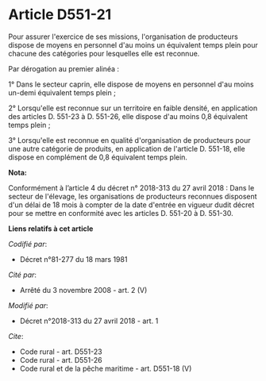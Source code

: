 # Article D551-21

Pour assurer l'exercice de ses missions, l'organisation de producteurs dispose de moyens en personnel d'au moins un
équivalent temps plein pour chacune des catégories pour lesquelles elle est reconnue. 

Par dérogation au premier alinéa : 

1° Dans le secteur caprin, elle dispose de moyens en personnel d'au moins un-demi équivalent temps plein ; 

2° Lorsqu'elle est reconnue sur un territoire en faible densité, en application des articles D. 551-23 à D. 551-26, elle
dispose d'au moins 0,8 équivalent temps plein ; 

3° Lorsqu'elle est reconnue en qualité d'organisation de producteurs pour une autre catégorie de produits, en application de
l'article D. 551-18, elle dispose en complément de 0,8 équivalent temps plein.

**Nota:**

Conformément à l’article 4 du décret n° 2018-313 du 27 avril 2018 :  Dans le secteur de l'élevage, les organisations de
producteurs reconnues disposent d'un délai de 18 mois à compter de la date d'entrée en vigueur dudit  décret pour se mettre
en conformité avec les articles D. 551-20 à D. 551-30.

**Liens relatifs à cet article**

_Codifié par_:

  - Décret n°81-277 du 18 mars 1981

_Cité par_:

  - Arrêté du 3 novembre 2008 - art. 2 (V)

_Modifié par_:

  - Décret n°2018-313 du 27 avril 2018 - art. 1

_Cite_:

  - Code rural - art. D551-23
  - Code rural - art. D551-26
  - Code rural et de la pêche maritime - art. D551-18 (V)
